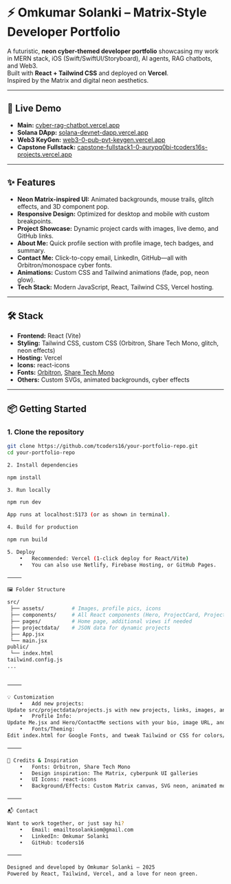 

# ⚡ Omkumar Solanki – Matrix-Style Developer Portfolio

A futuristic, **neon cyber-themed developer portfolio** showcasing my work in MERN stack, iOS (Swift/SwiftUI/Storyboard), AI agents, RAG chatbots, and Web3.  
Built with **React + Tailwind CSS** and deployed on **Vercel**.  
Inspired by the Matrix and digital neon aesthetics.

---

## 🚀 Live Demo

- **Main:** [cyber-rag-chatbot.vercel.app](https://cyber-rag-chatbot.vercel.app/)
- **Solana DApp:** [solana-devnet-dapp.vercel.app](https://solana-devnet-dapp.vercel.app/)
- **Web3 KeyGen:** [web3-0-pub-pvt-keygen.vercel.app](https://web3-0-pub-pvt-keygen.vercel.app/)
- **Capstone Fullstack:** [capstone-fullstack1-0-aurypq0bi-tcoders16s-projects.vercel.app](https://capstone-fullstack1-0-aurypq0bi-tcoders16s-projects.vercel.app/)

---

## ✨ Features

- **Neon Matrix-inspired UI:** Animated backgrounds, mouse trails, glitch effects, and 3D component pop.
- **Responsive Design:** Optimized for desktop and mobile with custom breakpoints.
- **Project Showcase:** Dynamic project cards with images, live demo, and GitHub links.
- **About Me:** Quick profile section with profile image, tech badges, and summary.
- **Contact Me:** Click-to-copy email, LinkedIn, GitHub—all with Orbitron/monospace cyber fonts.
- **Animations:** Custom CSS and Tailwind animations (fade, pop, neon glow).
- **Tech Stack:** Modern JavaScript, React, Tailwind CSS, Vercel hosting.

---

## 🛠️ Stack

- **Frontend:** React (Vite)
- **Styling:** Tailwind CSS, custom CSS (Orbitron, Share Tech Mono, glitch, neon effects)
- **Hosting:** Vercel
- **Icons:** react-icons
- **Fonts:** [Orbitron](https://fonts.google.com/specimen/Orbitron), [Share Tech Mono](https://fonts.google.com/specimen/Share+Tech+Mono)
- **Others:** Custom SVGs, animated backgrounds, cyber effects

---

## 📦 Getting Started

### 1. Clone the repository

```bash
git clone https://github.com/tcoders16/your-portfolio-repo.git
cd your-portfolio-repo

2. Install dependencies

npm install

3. Run locally

npm run dev

App runs at localhost:5173 (or as shown in terminal).

4. Build for production

npm run build

5. Deploy
	•	Recommended: Vercel (1-click deploy for React/Vite)
	•	You can also use Netlify, Firebase Hosting, or GitHub Pages.

⸻

🖼️ Folder Structure

src/
 ├── assets/         # Images, profile pics, icons
 ├── components/     # All React components (Hero, ProjectCard, ProjectGrid, ContactMe, etc.)
 ├── pages/          # Home page, additional views if needed
 ├── projectdata/    # JSON data for dynamic projects
 ├── App.jsx
 └── main.jsx
public/
 └── index.html
tailwind.config.js
...


⸻

💡 Customization
	•	Add new projects:
Update src/projectdata/projects.js with new projects, links, images, and tech badges.
	•	Profile Info:
Update Me.jsx and Hero/ContactMe sections with your bio, image URL, and contact details.
	•	Fonts/Theming:
Edit index.html for Google Fonts, and tweak Tailwind or CSS for colors/animation.

⸻

📝 Credits & Inspiration
	•	Fonts: Orbitron, Share Tech Mono
	•	Design inspiration: The Matrix, cyberpunk UI galleries
	•	UI Icons: react-icons
	•	Background/Effects: Custom Matrix canvas, SVG neon, animated mouse follower

⸻

📬 Contact

Want to work together, or just say hi?
	•	Email: emailtosolankiom@gmail.com
	•	LinkedIn: Omkumar Solanki
	•	GitHub: tcoders16

⸻

Designed and developed by Omkumar Solanki – 2025
Powered by React, Tailwind, Vercel, and a love for neon green.

